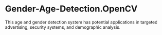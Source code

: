 # Gender-Age-Detection.OpenCV
This age and gender detection system has potential applications in targeted advertising, security systems, and demographic analysis.
